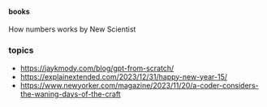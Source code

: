
#### books
How numbers works by New Scientist

### topics
* https://jaykmody.com/blog/gpt-from-scratch/
* https://explainextended.com/2023/12/31/happy-new-year-15/
* https://www.newyorker.com/magazine/2023/11/20/a-coder-considers-the-waning-days-of-the-craft
